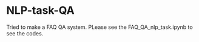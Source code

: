 # NLP-task-QA
Tried to make a FAQ QA system.
PLease see the FAQ_QA_nlp_task.ipynb to see the codes.
